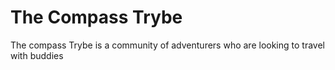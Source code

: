 # The Compass Trybe

The compass Trybe is a community of adventurers who are looking to travel with buddies
